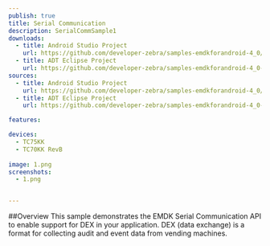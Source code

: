 ```yaml
---
publish: true
title: Serial Communication
description: SerialCommSample1
downloads:
  - title: Android Studio Project
    url: https://github.com/developer-zebra/samples-emdkforandroid-4_0/archive/SimulScanSample1.zip  
  - title: ADT Eclipse Project
    url: https://github.com/developer-zebra/samples-emdkforandroid-4_0-ADT/archive/SimulScanSample1.zip   
sources:
  - title: Android Studio Project
    url: https://github.com/developer-zebra/samples-emdkforandroid-4_0/tree/SimulScanSample1
  - title: ADT Eclipse Project
    url: https://github.com/developer-zebra/samples-emdkforandroid-4_0-ADT/tree/SimulScanSample1

features: 

devices: 
  - TC75KK
  - TC70KK RevB
  
image: 1.png
screenshots: 
  - 1.png


---
```



##Overview
This sample demonstrates the EMDK Serial Communication API to enable support for DEX in your application. DEX (data exchange) is a format for collecting audit and event data from vending machines.